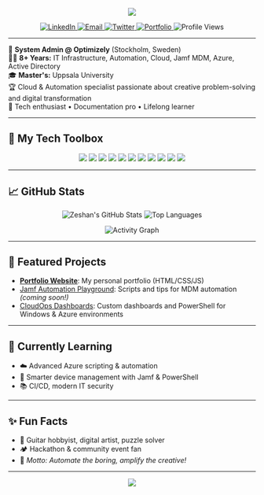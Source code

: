 <!-- Animated typing header -->
<p align="center">
  <img src="https://readme-typing-svg.demolab.com/?lines=Hi+I'm+Zeshan+Nasir+%F0%9F%91%8B;System+Admin+%40+Optimizely;Cloud+%26+Automation+Specialist;Jamf+MDM+%7C+Azure+%7C+8%2B+Years+IT+Experience;Welcome+to+my+Digital+Playground!+%F0%9F%8E%AF" />
</p>

<!-- Social/badge bar -->
<p align="center">
  <a href="https://www.linkedin.com/in/zeshannasir">
    <img src="https://img.shields.io/badge/LinkedIn-blue?style=for-the-badge&logo=linkedin" alt="LinkedIn" />
  </a>
  <a href="mailto:zeshan.nasir@tuta.io">
    <img src="https://img.shields.io/badge/Email-D14836?style=for-the-badge&logo=gmail&logoColor=white" alt="Email" />
  </a>
  <a href="https://twitter.com/zeshannasir">
    <img src="https://img.shields.io/badge/Twitter-1DA1F2?style=for-the-badge&logo=twitter&logoColor=white" alt="Twitter" />
  </a>
  <a href="https://zeshannasir.github.io/">
    <img src="https://img.shields.io/badge/Portfolio-222?style=for-the-badge&logo=githubpages" alt="Portfolio" />
  </a>
  <img src="https://komarev.com/ghpvc/?username=ZeshanNasir&label=Profile+views&color=0e75b6&style=flat" alt="Profile Views"/>
</p>

---

🚀 **System Admin @ Optimizely** (Stockholm, Sweden)  
👨‍💻 **8+ Years:** IT Infrastructure, Automation, Cloud, Jamf MDM, Azure, Active Directory  
🎓 **Master's:** Uppsala University  
🏆 Cloud & Automation specialist passionate about creative problem-solving and digital transformation  
👾 Tech enthusiast • Documentation pro • Lifelong learner

---

## 🚀 My Tech Toolbox

<p align="center">
  <img src="https://img.shields.io/badge/Azure-0089D6?style=for-the-badge&logo=microsoft-azure&logoColor=white"/>
  <img src="https://img.shields.io/badge/Active%20Directory-0078D4?style=for-the-badge&logo=microsoft&logoColor=white"/>
  <img src="https://img.shields.io/badge/Jamf-0052CC?style=for-the-badge&logo=apple&logoColor=white"/>
  <img src="https://img.shields.io/badge/PowerShell-5391FE?style=for-the-badge&logo=powershell&logoColor=white"/>
  <img src="https://img.shields.io/badge/Linux-FCC624?style=for-the-badge&logo=linux&logoColor=black"/>
  <img src="https://img.shields.io/badge/MacOS-000000?style=for-the-badge&logo=apple&logoColor=white"/>
  <img src="https://img.shields.io/badge/Office365-D83B01?style=for-the-badge&logo=microsoft-office&logoColor=white"/>
  <img src="https://img.shields.io/badge/Microsoft%20Teams-6264A7?style=for-the-badge&logo=microsoft-teams&logoColor=white"/>
  <img src="https://img.shields.io/badge/SCCM-0089D6?style=for-the-badge&logo=microsoft&logoColor=white"/>
  <img src="https://img.shields.io/badge/Git-F05032?style=for-the-badge&logo=git&logoColor=white"/>
  <img src="https://img.shields.io/badge/JavaScript-F7DF1E?style=for-the-badge&logo=javascript&logoColor=black"/>
</p>

---

## 📈 GitHub Stats

<p align="center">
  <img src="https://github-readme-stats.vercel.app/api?username=ZeshanNasir&show_icons=true&theme=radical" alt="Zeshan's GitHub Stats" />
  <img src="https://github-readme-stats.vercel.app/api/top-langs/?username=ZeshanNasir&layout=compact&theme=radical" alt="Top Languages" />
</p>
<p align="center">
  <img src="https://github-readme-activity-graph.cyclic.app/graph?username=ZeshanNasir&theme=github-compact" alt="Activity Graph" />
</p>

---

## 🚩 Featured Projects

- [**Portfolio Website**](https://zeshannasir.github.io/): My personal portfolio (HTML/CSS/JS)
- [Jamf Automation Playground](#): Scripts and tips for MDM automation *(coming soon!)*
- [CloudOps Dashboards](#): Custom dashboards and PowerShell for Windows & Azure environments

---

## 🌱 Currently Learning

- ☁️ Advanced Azure scripting & automation
- 🤖 Smarter device management with Jamf & PowerShell
- 📚 CI/CD, modern IT security

---

## ✨ Fun Facts

- 🎸 Guitar hobbyist, digital artist, puzzle solver
- 🏕️ Hackathon & community event fan
- 🧠 *Motto: Automate the boring, amplify the creative!*

---

<p align="center">
  <img src="https://readme-typing-svg.demolab.com?font=Fira+Code&size=22&duration=4000&pause=500&color=1ABC9C&center=true&vCenter=true&width=500&lines=Let's+connect+and+create+something+amazing!;%F0%9F%92%BB+Thanks+for+visiting+my+profile+%21+%F0%9F%91%8B" />
</p>
